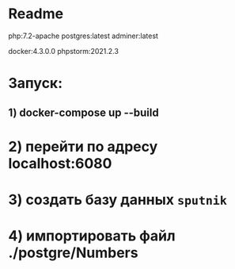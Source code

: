# Readme

php:7.2-apache
postgres:latest
adminer:latest

docker:4.3.0.0
phpstorm:2021.2.3


# Запуск:
## 1) docker-compose  up --build
# 2) перейти по адресу localhost:6080 
# 3) создать базу данных `sputnik`
# 4) импортировать файл ./postgre/Numbers

